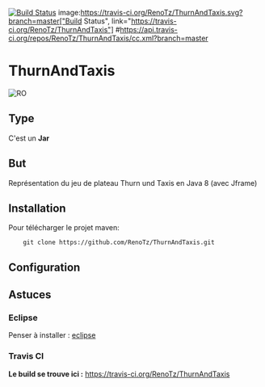 [![Build Status](https://travis-ci.org/RenoTz/ThurnAndTaxis.svg?branch=master)](https://travis-ci.org/RenoTz/ThurnAndTaxis)
image:https://travis-ci.org/RenoTz/ThurnAndTaxis.svg?branch=master["Build Status", link="https://travis-ci.org/RenoTz/ThurnAndTaxis"]
#https://api.travis-ci.org/repos/RenoTz/ThurnAndTaxis/cc.xml?branch=master
# ThurnAndTaxis
![RO](http://www.holyromanempireassociation.com/image/117788504_scaled_128x128.png)

## Type ##
C'est un **Jar**

## But ##
Représentation du jeu de plateau Thurn und Taxis en Java 8 (avec Jframe)

## Installation ##
  Pour télécharger le projet maven:
  
```code
    git clone https://github.com/RenoTz/ThurnAndTaxis.git
```

## Configuration ##

## Astuces ##

### Eclipse ###
Penser à installer : [eclipse](http://www.eclipse.org/downloads/?)

### Travis CI ###
**Le build se trouve ici :**
https://travis-ci.org/RenoTz/ThurnAndTaxis
